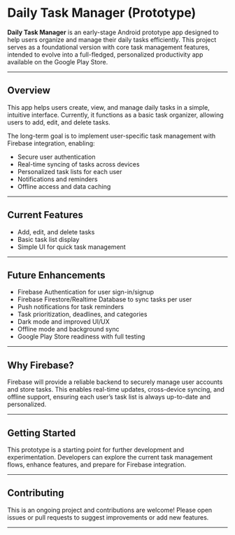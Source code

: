 # Daily Task Manager (Prototype)

**Daily Task Manager** is an early-stage Android prototype app designed to help users organize and manage their daily tasks efficiently. This project serves as a foundational version with core task management features, intended to evolve into a full-fledged, personalized productivity app available on the Google Play Store.

---

## Overview

This app helps users create, view, and manage daily tasks in a simple, intuitive interface. Currently, it functions as a basic task organizer, allowing users to add, edit, and delete tasks.

The long-term goal is to implement user-specific task management with Firebase integration, enabling:

- Secure user authentication
- Real-time syncing of tasks across devices
- Personalized task lists for each user
- Notifications and reminders
- Offline access and data caching

---

## Current Features

- Add, edit, and delete tasks
- Basic task list display
- Simple UI for quick task management

---

## Future Enhancements

- Firebase Authentication for user sign-in/signup
- Firebase Firestore/Realtime Database to sync tasks per user
- Push notifications for task reminders
- Task prioritization, deadlines, and categories
- Dark mode and improved UI/UX
- Offline mode and background sync
- Google Play Store readiness with full testing

---

## Why Firebase?

Firebase will provide a reliable backend to securely manage user accounts and store tasks. This enables real-time updates, cross-device syncing, and offline support, ensuring each user’s task list is always up-to-date and personalized.

---

## Getting Started

This prototype is a starting point for further development and experimentation. Developers can explore the current task management flows, enhance features, and prepare for Firebase integration.

---

## Contributing

This is an ongoing project and contributions are welcome! Please open issues or pull requests to suggest improvements or add new features.

---
